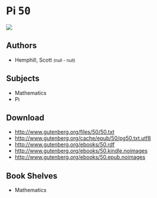 # Pi <kbd>50</kbd>

![](./cover.medium.jpg "")

## Authors


 - Hemphill, Scott <small>(null - null)</small>

## Subjects


 - Mathematics
 - Pi

## Download


 - http://www.gutenberg.org/files/50/50.txt
 - http://www.gutenberg.org/cache/epub/50/pg50.txt.utf8
 - http://www.gutenberg.org/ebooks/50.rdf
 - http://www.gutenberg.org/ebooks/50.kindle.noimages
 - http://www.gutenberg.org/ebooks/50.epub.noimages

## Book Shelves


 - Mathematics
